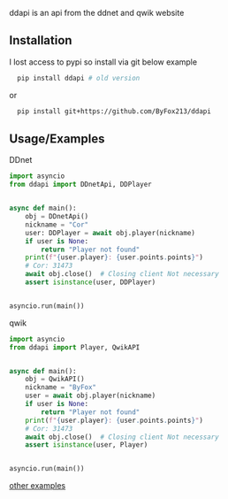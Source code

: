 ddapi is an api from the ddnet and qwik website
## Installation

I lost access to pypi so install via git below example
```bash
  pip install ddapi # old version
```
or
```bash
  pip install git+https://github.com/ByFox213/ddapi
```
    
## Usage/Examples

DDnet
```python
import asyncio
from ddapi import DDnetApi, DDPlayer


async def main():
    obj = DDnetApi()
    nickname = "Cor"
    user: DDPlayer = await obj.player(nickname)
    if user is None:
        return "Player not found"
    print(f"{user.player}: {user.points.points}")
    # Cor: 31473 
    await obj.close()  # Closing client Not necessary
    assert isinstance(user, DDPlayer)


asyncio.run(main())
```

qwik

```python
import asyncio
from ddapi import Player, QwikAPI


async def main():
    obj = QwikAPI()
    nickname = "ByFox"
    user = await obj.player(nickname)
    if user is None:
        return "Player not found"
    print(f"{user.player}: {user.points.points}")
    # Cor: 31473 
    await obj.close()  # Closing client Not necessary
    assert isinstance(user, Player)


asyncio.run(main())
```

[other examples](https://github.com/ByFox213/ddapi/tree/main/example)
